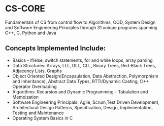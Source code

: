 # CS-CORE
Fundamentals of CS from control flow to Algorithms, OOD, System Design and Software Engineering Principles through 31 unique programs spanning C++, C, Python and Java

## Concepts Implemented Include:
* Basics - if/else, switch statements, for and while loops, array parsing
* Data Structures: Arrays, LLL, DLL, CLL, Binary Trees, Red-Black Trees, Adjacency Lists, Graphs
* Object Oriented Design(Encapsulation, Data Abstraction, Polymorphism and Inheritance), Abstract Data Types, RTTI/Dynamic Casting, C++ Operator Overloading
* Algorithms: Recursion and Dynamic Programming - Tabulation and Memoization
* Software Engineering Principals: Agile, Scrum,Test Driven Development, Architectural Design Patterns, Specification, Design, Implementation, Testing and Maintenance
* Operating System Basics in C

